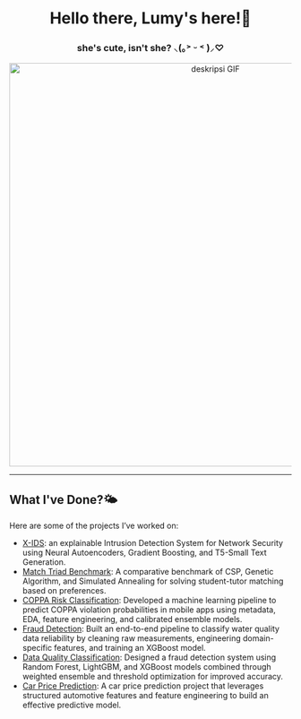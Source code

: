 <div align="center">

  **<h1>Hello there, Lumy's here!🐾</h1>**
  <!--
  -->
  **<h3>she's cute, isn't she? ⸜(｡˃ ᵕ ˂ )⸝♡</h3>**
  
<p align="center">
  <img src="https://media1.tenor.com/m/EwR2zNQLpbQAAAAd/umm.gif" width="720" alt="deskripsi GIF">
</p>

</div>

---

## What I've Done?🌤️

Here are some of the projects I’ve worked on:

- [X-IDS](https://github.com/luminolous/xids-pipeline): an explainable Intrusion Detection System for Network Security using Neural Autoencoders, Gradient Boosting, and T5-Small Text Generation.
- [Match Triad Benchmark](https://github.com/luminolous/match-triad-benchmark): A comparative benchmark of CSP, Genetic Algorithm, and Simulated Annealing for solving student-tutor matching based on preferences.
- [COPPA Risk Classification](https://github.com/luminolous/coppaRisk-classificationModel): Developed a machine learning pipeline to predict COPPA violation probabilities in mobile apps using metadata, EDA, feature engineering, and calibrated ensemble models.
- [Fraud Detection](https://github.com/luminolous/FraudDetection-GDGoC): Built an end-to-end pipeline to classify water quality data reliability by cleaning raw measurements, engineering domain-specific features, and training an XGBoost model.
- [Data Quality Classification](https://github.com/luminolous/data-quality-classification): Designed a fraud detection system using Random Forest, LightGBM, and XGBoost models combined through weighted ensemble and threshold optimization for improved accuracy.
- [Car Price Prediction](https://github.com/luminolous/car-price-prediction): A car price prediction project that leverages structured automotive features and feature engineering to build an effective predictive model.
<!--
-->

